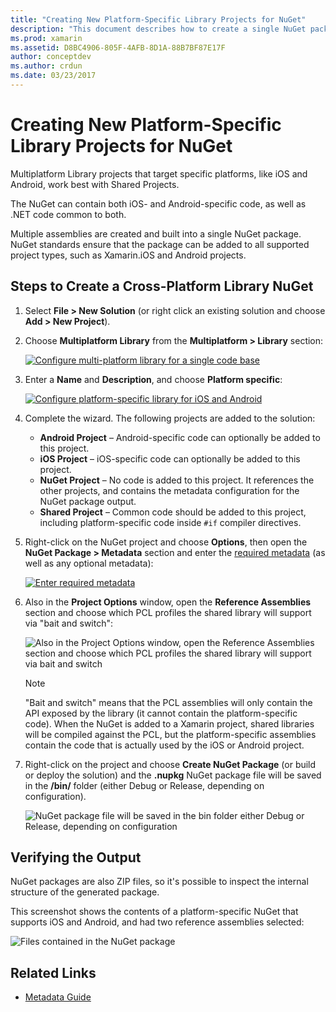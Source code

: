 ```yaml
---
title: "Creating New Platform-Specific Library Projects for NuGet"
description: "This document describes how to create a single NuGet package that contains platform-specific code for multiple platforms."
ms.prod: xamarin
ms.assetid: D8BC4906-805F-4AFB-8D1A-88B7BF87E17F
author: conceptdev
ms.author: crdun
ms.date: 03/23/2017
---
```


# Creating New Platform-Specific Library Projects for NuGet

Multiplatform Library projects that target specific
platforms, like iOS and Android, work best with Shared Projects.

The NuGet can contain both iOS- and Android-specific code, as well as .NET code common
to both.

Multiple assemblies are created and built into a single NuGet package. NuGet standards
ensure that the package can be added to all supported project types, such as
Xamarin.iOS and Android projects.

## Steps to Create a Cross-Platform Library NuGet

1. Select **File > New Solution** (or right click an existing solution and choose **Add > New Project**).

2. Choose **Multiplatform Library** from the **Multiplatform > Library** section:

    [![](platform-specific-images/mulitplatform-library-sml.png "Configure multi-platform library for a single code base")](platform-specific-images/multiplatform-library.png#lightbox)

3. Enter a **Name** and **Description**, and choose **Platform specific**:

    [![](platform-specific-images/specific-configure-sml.png "Configure platform-specific library for iOS and Android")](platform-specific-images/specific-configure.png#lightbox)

4. Complete the wizard. The following projects are added to the solution:

    - **Android Project** – Android-specific code can optionally be added to this project.
    - **iOS Project** – iOS-specific code can optionally be added to this project.
    - **NuGet Project** – No code is added to this project. It references the other projects, and contains the metadata configuration for the NuGet package output.
    - **Shared Project** – Common code should be added to this project, including platform-specific code inside `#if` compiler directives.

5. Right-click on the NuGet project and choose **Options**, then open the **NuGet Package > Metadata** section and enter the [required metadata](~/cross-platform/app-fundamentals/nuget-multiplatform-libraries/metadata.md)
    (as well as any optional metadata):

    [![](platform-specific-images/specific-metadata-sml.png "Enter required metadata")](platform-specific-images/specific-metadata.png#lightbox)

6. Also in the **Project Options** window, open the **Reference Assemblies** section and choose
    which PCL profiles the shared library will support via "bait and switch":

    ![](platform-specific-images/specific-reference-assemblies.png "Also in the Project Options window, open the Reference Assemblies section and choose   which PCL profiles the shared library will support via bait and switch")

    > [!NOTE]
    > "Bait and switch" means that the PCL assemblies will only contain the API exposed by the library
    > (it cannot contain the platform-specific code). When the NuGet is added to a Xamarin
    > project, shared libraries will be compiled against the PCL, but the platform-specific
    > assemblies contain the code that is actually used by the iOS or Android project.

7. Right-click on the project and choose **Create NuGet Package** (or build or deploy the solution) and
  the **.nupkg** NuGet package file will be saved in the **/bin/** folder (either Debug or Release, depending on configuration).

    ![](platform-specific-images/create-nuget-package.png "NuGet package file will be saved in the bin folder either Debug or Release, depending on configuration")

## Verifying the Output

NuGet packages are also ZIP files, so it's possible to inspect the internal structure of the generated package.

This screenshot shows the contents of a platform-specific NuGet that supports iOS and Android,
and had two reference assemblies selected:

![](platform-specific-images/nuget-output.png "Files contained in the NuGet package")

## Related Links

- [Metadata Guide](~/cross-platform/app-fundamentals/nuget-multiplatform-libraries/metadata.md)
